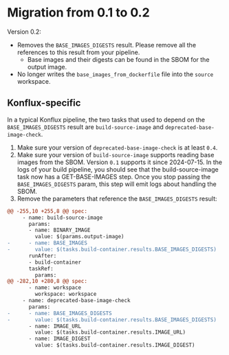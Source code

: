 # Migration from 0.1 to 0.2

Version 0.2:

* Removes the `BASE_IMAGES_DIGESTS` result. Please remove all the references to this
  result from your pipeline.
  * Base images and their digests can be found in the SBOM for the output image.
* No longer writes the `base_images_from_dockerfile` file into the `source` workspace.

## Konflux-specific

In a typical Konflux pipeline, the two tasks that used to depend on the `BASE_IMAGES_DIGESTS`
result are `build-source-image` and `deprecated-base-image-check`.

1. Make sure your version of `deprecated-base-image-check` is at least `0.4`.
2. Make sure your version of `build-source-image` supports reading base images from
   the SBOM. Version `0.1` supports it since 2024-07-15. In the logs of your build
   pipeline, you should see that the build-source-image task now has a GET-BASE-IMAGES
   step. Once you stop passing the `BASE_IMAGES_DIGESTS` param, this step will emit
   logs about handling the SBOM.
3. Remove the parameters that reference the `BASE_IMAGES_DIGESTS` result:

```diff
@@ -255,10 +255,8 @@ spec:
     - name: build-source-image
       params:
       - name: BINARY_IMAGE
         value: $(params.output-image)
-      - name: BASE_IMAGES
-        value: $(tasks.build-container.results.BASE_IMAGES_DIGESTS)
       runAfter:
       - build-container
       taskRef:
         params:
@@ -282,10 +280,8 @@ spec:
       - name: workspace
         workspace: workspace
     - name: deprecated-base-image-check
       params:
-      - name: BASE_IMAGES_DIGESTS
-        value: $(tasks.build-container.results.BASE_IMAGES_DIGESTS)
       - name: IMAGE_URL
         value: $(tasks.build-container.results.IMAGE_URL)
       - name: IMAGE_DIGEST
         value: $(tasks.build-container.results.IMAGE_DIGEST)
```
